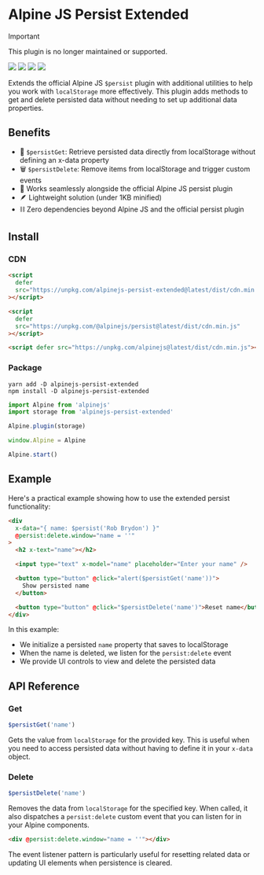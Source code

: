 # Alpine JS Persist Extended

> [!IMPORTANT] 
> This plugin is no longer maintained or supported.

![](https://img.shields.io/bundlephobia/min/alpinejs-persist-extended)
![](https://img.shields.io/npm/v/alpinejs-persist-extended)
![](https://img.shields.io/npm/dt/alpinejs-persist-extended)
![](https://img.shields.io/github/license/markmead/alpinejs-persist-extended)

Extends the official Alpine JS `$persist` plugin with additional utilities to
help you work with `localStorage` more effectively. This plugin adds methods to
get and delete persisted data without needing to set up additional data
properties.

## Benefits

- 📌 `$persistGet`: Retrieve persisted data directly from localStorage without
  defining an x-data property
- 🗑️ `$persistDelete`: Remove items from localStorage and trigger custom events
- 🔄 Works seamlessly alongside the official Alpine JS persist plugin
- 🪶 Lightweight solution (under 1KB minified)
- ⛓️ Zero dependencies beyond Alpine JS and the official persist plugin

## Install

### CDN

```html
<script
  defer
  src="https://unpkg.com/alpinejs-persist-extended@latest/dist/cdn.min.js"
></script>

<script
  defer
  src="https://unpkg.com/@alpinejs/persist@latest/dist/cdn.min.js"
></script>

<script defer src="https://unpkg.com/alpinejs@latest/dist/cdn.min.js"></script>
```

### Package

```shell
yarn add -D alpinejs-persist-extended
npm install -D alpinejs-persist-extended
```

```js
import Alpine from 'alpinejs'
import storage from 'alpinejs-persist-extended'

Alpine.plugin(storage)

window.Alpine = Alpine

Alpine.start()
```

## Example

Here's a practical example showing how to use the extended persist
functionality:

```html
<div
  x-data="{ name: $persist('Rob Brydon') }"
  @persist:delete.window="name = ''"
>
  <h2 x-text="name"></h2>

  <input type="text" x-model="name" placeholder="Enter your name" />

  <button type="button" @click="alert($persistGet('name'))">
    Show persisted name
  </button>

  <button type="button" @click="$persistDelete('name')">Reset name</button>
</div>
```

In this example:

- We initialize a persisted `name` property that saves to localStorage
- When the name is deleted, we listen for the `persist:delete` event
- We provide UI controls to view and delete the persisted data

## API Reference

### Get

```js
$persistGet('name')
```

Gets the value from `localStorage` for the provided key. This is useful when you
need to access persisted data without having to define it in your `x-data`
object.

### Delete

```js
$persistDelete('name')
```

Removes the data from `localStorage` for the specified key. When called, it also
dispatches a `persist:delete` custom event that you can listen for in your
Alpine components.

```html
<div @persist:delete.window="name = ''"></div>
```

The event listener pattern is particularly useful for resetting related data or
updating UI elements when persistence is cleared.
